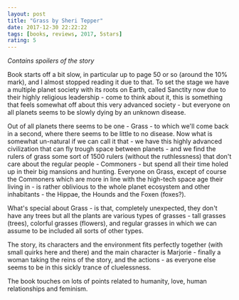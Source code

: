 ```yaml
---
layout: post
title: "Grass by Sheri Tepper"
date: 2017-12-30 22:22:22
tags: [books, reviews, 2017, 5stars]
rating: 5
---
```


_Contains spoilers of the story_

Book starts off a bit slow, in particular up to page 50 or so (around the 10% mark), and I almost stopped reading it due to that.
To set the stage we have a multiple planet society with its roots on Earth, called Sanctity now due to their highly religious leadership - come to think about it, this is something that feels somewhat off about this very advanced society - but everyone on all planets seems to be slowly dying by an unknown disease.

Out of all planets there seems to be one - Grass - to which we'll come back in a second, where there seems to be little to no disease. Now what is somewhat un-natural if we can call it that - we have this highly advanced civilization that can fly trough space between planets - and we find the rulers of grass some sort of 1500 rulers (without the ruthlessness) that don't care about the regular people - Commoners - but spend all their time holed up in their big mansions and hunting. Everyone on Grass, except of course the Commoners which are more in line with the high-tech space age their living in - is rather oblivious to the whole planet ecosystem and other inhabitants - the Hippae, the Hounds and the Foxen (foxes?).

What's special about Grass - is that, completely unexpected, they don't have any trees but all the plants are various types of grasses - tall grasses (trees), colorful grasses (flowers), and regular grasses in which we can assume to be included all sorts of other types.

The story, its characters and the environment fits perfectly together (with small quirks here and there) and the main character is Marjorie - finally a woman taking the reins of the story, and the actions - as everyone else seems to be in this sickly trance of cluelessness.

The book touches on lots of points related to humanity, love, human relationships and feminism.
